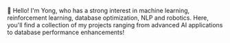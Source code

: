 👋 Hello! I'm Yong, who has a strong interest in machine learning, reinforcement learning, database optimization, NLP and robotics. Here, you'll find a collection of my projects ranging from advanced AI applications to database performance enhancements!

<!---
- 👋 Hi, I’m @neurokimchi
- 👀 I’m interested in ...
- 🌱 I’m currently learning ...
- 💞️ I’m looking to collaborate on ...
- 📫 How to reach me ...
- 😄 Pronouns: ...
- ⚡ Fun fact: ...
--->
<!---
neurokimchi/neurokimchi is a ✨ special ✨ repository because its `README.md` (this file) appears on your GitHub profile.
You can click the Preview link to take a look at your changes.
--->
